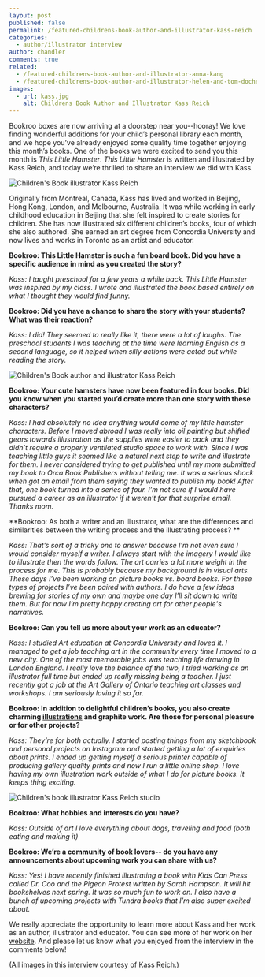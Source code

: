 ```yaml
---
layout: post
published: false
permalink: /featured-childrens-book-author-and-illustrator-kass-reich
categories:
  - author/illustrator interview
author: chandler
comments: true
related:
  - /featured-childrens-book-author-and-illustrator-anna-kang
  - /featured-childrens-book-author-and-illustrator-helen-and-tom-docherty
images:
  - url: kass.jpg
    alt: Childrens Book Author and Illustrator Kass Reich
---
```

Bookroo boxes are now arriving at a doorstep near you--hooray! We love finding wonderful additions for your child’s personal library each month, and we hope you’ve already enjoyed some quality time together enjoying this month’s books. One of the books we were excited to send you this month is _This Little Hamster_. _This Little Hamster_ is written and illustrated by Kass Reich, and today we’re thrilled to
share an interview we did with Kass.

![Children's Book illustrator Kass Reich]({{site.baseurl}}/assets/img/posts/kass.jpg)

Originally from Montreal, Canada, Kass has lived and worked in Beijing, Hong Kong, London, and Melbourne, Australia. It was while working in early childhood education in Beijing that she felt inspired to create stories for children. She has now illustrated six different children’s books, four of which she also authored. She earned an art degree from Concordia University and now lives and works in Toronto as an artist and educator.

**Bookroo: This Little Hamster is such a fun board book. Did you have a specific audience in mind as you created the story?**

_Kass: I taught preschool for a few years a while back. This Little Hamster was inspired by my class. I wrote and illustrated the book based entirely on what I thought they would find funny._

**Bookroo: Did you have a chance to share the story with your students? What was their reaction?**

_Kass: I did! They seemed to really like it, there were a lot of laughs. The preschool students I was teaching at the time were learning English as a second language, so it helped when silly actions were acted out while reading the story._

![Children's Book author and illustrator Kass Reich]({{site.baseurl}}/assets/img/posts/teaching.jpg)

**Bookroo: Your cute hamsters have now been featured in four books. Did you know when you started you’d create more than one story with these characters?**

_Kass: I had absolutely no idea anything would come of my little hamster characters. Before I moved abroad I was really into oil painting but shifted gears towards illustration as the supplies were easier to pack and they didn’t require a properly ventilated studio space to work with. Since I was teaching little guys it seemed like a natural next step to write and illustrate for them. I never considered trying to get published until my mom submitted my book to Orca Book Publishers without telling me. It was a serious shock when got an email from them saying they wanted to publish my book! After that, one book turned into a series of four. I’m not sure if I would have pursued a career as an illustrator if it weren’t for that surprise email. Thanks mom._

**Bookroo: As both a writer and an illustrator, what are the differences and similarities between the writing process and the illustrating process? **

_Kass: That’s sort of a tricky one to answer because I’m not even sure I would consider myself a writer. I always start with the imagery I would like to illustrate then the words follow. The art carries a lot more weight in the process for me. This is probably because my background is in visual arts. These days I’ve been working on picture books vs. board books. For these types of projects I’ve been paired with authors. I do have a few ideas brewing for stories of my own and maybe one day I’ll sit down to write them. But for now I’m pretty happy creating art for other people's narratives._

**Bookroo: Can you tell us more about your work as an educator?**

_Kass: I studied Art education at Concordia University and loved it. I managed to get a job teaching art in the community every time I moved to a new city. One of the most memorable jobs was teaching life drawing in London England. I really love the balance of the two, I tried working as an illustrator full time but ended up really missing being a teacher. I just recently got a job at the Art Gallery of Ontario teaching art classes and workshops. I am seriously loving it so far._

**Bookroo: In addition to delightful children’s books, you also create charming [illustrations](http://www.kassreich.com/) and graphite work. Are those for personal pleasure or for other projects?**

_Kass: They’re for both actually. I started posting things from my sketchbook and personal projects on Instagram and started getting a lot of enquiries about prints. I ended up getting myself a serious printer capable of producing gallery quality prints and now I run a little online shop. I love having my own illustration work outside of what I do for picture books. It keeps thing exciting._

![Children's book illustrator Kass Reich studio]({{site.baseurl}}/assets/img/posts/Studio.jpg)

**Bookroo: What hobbies and interests do you have?**

_Kass: Outside of art I love everything about dogs, traveling and food (both eating and making it)_

**Bookroo: We’re a community of book lovers-- do you have any announcements about upcoming work you can share with us?**

_Kass: Yes! I have recently finished illustrating a book with Kids Can Press called Dr. Coo and the Pigeon Protest written by Sarah Hampson. It will hit bookshelves next spring. It was so much fun to work on. I also have a bunch of upcoming projects with Tundra books that I’m also super excited about._

We really appreciate the opportunity to learn more about Kass and her work as an author, illustrator and educator. You can see more of her work on her [website](http://www.kassreich.com/). And please let us know what you enjoyed from the interview in the comments below!

(All images in this interview courtesy of Kass Reich.)